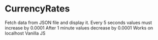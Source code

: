 # CurrencyRates
Fetch data from JSON file and display it.
Every 5 seconds values must increase by 0.0001
After 1 minute values decrease by 0.0001
Works on localhost
Vanilla JS
